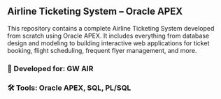 ## Airline Ticketing System – Oracle APEX
This repository contains a complete Airline Ticketing System developed from scratch using Oracle APEX. It includes everything from database design and modeling to building interactive web applications for ticket booking, flight scheduling, frequent flyer management, and more.


### 📌 Developed for: GW AIR
### 🛠 Tools: Oracle APEX, SQL, PL/SQL

